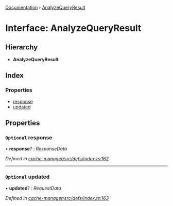 [Documentation](../README.md) › [AnalyzeQueryResult](analyzequeryresult.md)

# Interface: AnalyzeQueryResult

## Hierarchy

* **AnalyzeQueryResult**

## Index

### Properties

* [response](analyzequeryresult.md#optional-response)
* [updated](analyzequeryresult.md#optional-updated)

## Properties

### `Optional` response

• **response**? : *ResponseData*

*Defined in [cache-manager/src/defs/index.ts:162](https://github.com/badbatch/graphql-box/blob/8e1deb1/packages/cache-manager/src/defs/index.ts#L162)*

___

### `Optional` updated

• **updated**? : *RequestData*

*Defined in [cache-manager/src/defs/index.ts:163](https://github.com/badbatch/graphql-box/blob/8e1deb1/packages/cache-manager/src/defs/index.ts#L163)*
